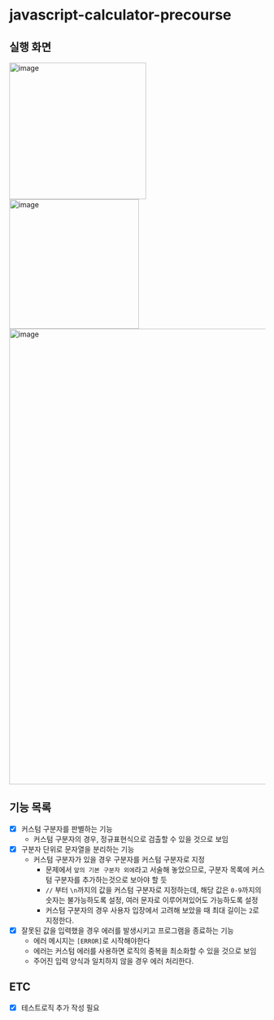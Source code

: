 # javascript-calculator-precourse

## 실행 화면

<img width="269" alt="image" src="https://github.com/user-attachments/assets/9f585b4d-b532-40ae-9397-0fd583f73ba4">

<img width="255" alt="image" src="https://github.com/user-attachments/assets/9a282e70-2568-4ce3-8c52-496012bcf7ec">

<img width="897" alt="image" src="https://github.com/user-attachments/assets/1f84a46d-e06a-43d4-8ef8-838be0e93d5a">

## 기능 목록

- [x] 커스텀 구분자를 판별하는 기능
  - 커스텀 구분자의 경우, 정규표현식으로 검출할 수 있을 것으로 보임
- [x] 구분자 단위로 문자열을 분리하는 기능
  - 커스텀 구분자가 있을 경우 구분자를 커스텀 구분자로 지정
    - 문제에서 `앞의 기본 구분자 외에`라고 서술해 놓았으므로, 구분자 목록에 커스텀 구분자를 추가하는것으로 보아야 할 듯
    - `//` 부터 `\n`까지의 값을 커스텀 구분자로 지정하는데, 해당 값은 `0-9`까지의 숫자는 불가능하도록 설정, 여러 문자로 이루어져있어도 가능하도록 설정
    - 커스텀 구분자의 경우 사용자 입장에서 고려해 보았을 때 최대 길이는 `2`로 지정한다.
- [x] 잘못된 값을 입력했을 경우 에러를 발생시키고 프로그램을 종료하는 기능
  - 에러 메시지는 `[ERROR]`로 시작해야한다
  - 에러는 커스텀 에러를 사용하면 로직의 중복을 최소화할 수 있을 것으로 보임
  - 주어진 입력 양식과 일치하지 않을 경우 에러 처리한다.

## ETC

- [x] 테스트로직 추가 작성 필요
